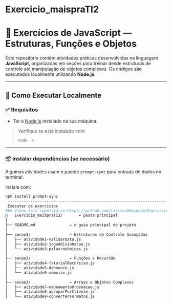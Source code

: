 # Exercicio_maispraTI2
# 🧠 Exercícios de JavaScript — Estruturas, Funções e Objetos

Este repositório contém atividades práticas desenvolvidas na linguagem **JavaScript**, organizadas em seções para treinar desde estruturas de controle até manipulação de objetos complexos. Os códigos são executados localmente utilizando **Node.js**.

---

## 🚀 Como Executar Localmente
### ✅ Requisitos

- Ter o [Node.js](https://nodejs.org/) instalado na sua máquina.

> Verifique se está instalado com:
> ```bash
> node -v
> ```

---

### 📦 Instalar dependências (se necessário)

Algumas atividades usam o pacote `prompt-sync` para entrada de dados no terminal.

Instale com:

```bash
npm install prompt-sync
 --------------------------------------------------------------------------------------------------------------------------------------------------------------
 Executar os exercícios
### Clone este repositório:https://github.com/LarissaSMachado/Exercicio_maispraTI2/edit/main/README.md
📁   Exercicio_maispraTI2/       ← pasta principal
│
├── README.md               ← o guia principal do projeto
│
├── secao1/                 ← Estruturas de Controle Avançadas
│   ├── atividade1-validarData.js
│   ├── atividade2-jogoAdivinhacao.js
│   └── atividade3-palavrasUnicas.js
│
├── secao2/                 ← Funções e Recursão
│   ├── atividade4-fatorialRecursivo.js
│   ├── atividade5-debounce.js
│   └── atividade6-memoize.js
│
├── secao3/                 ← Arrays e Objetos Complexos
│   ├── atividade7-mapeamentoOrdenacao.js
│   ├── atividade8-agruparPorCliente.js
│   └── atividade9-converterFormatos.js

